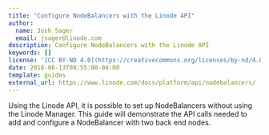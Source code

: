 ```yaml
---
title: "Configure NodeBalancers with the Linode API"
author:
  name: Josh Sager
  email: jsager@linode.com
description: Configure NodeBalancers with the Linode API
keywords: []
license: '[CC BY-ND 4.0](https://creativecommons.org/licenses/by-nd/4.0)'
date: 2018-06-13T08:55:08-04:00
template: guides
external_url: https://www.linode.com/docs/platform/api/nodebalancers/
---
```

Using the Linode API, it is possible to set up NodeBalancers without using the
Linode Manager. This guide will demonstrate the API calls needed to add and
configure a NodeBalancer with two back end nodes.

